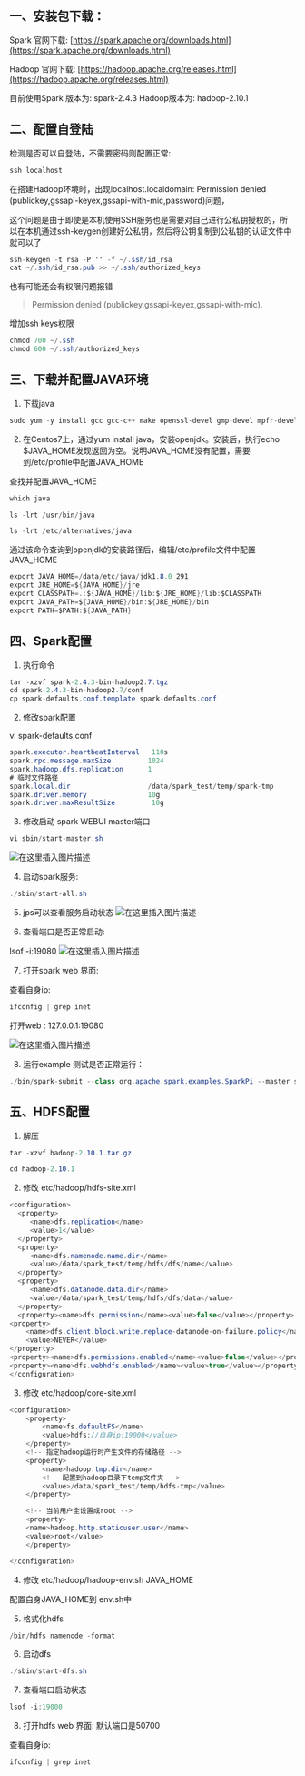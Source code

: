 
##  一、安装包下载：

Spark 官网下载: [https://spark.apache.org/downloads.html](https://spark.apache.org/downloads.html)

Hadoop 官网下载: [https://hadoop.apache.org/releases.html](https://hadoop.apache.org/releases.html)


目前使用Spark 版本为: spark-2.4.3  Hadoop版本为: hadoop-2.10.1



## 二、配置自登陆
检测是否可以自登陆，不需要密码则配置正常:

```csharp
ssh localhost
```
 

在搭建Hadoop环境时，出现localhost.localdomain: Permission denied (publickey,gssapi-keyex,gssapi-with-mic,password)问题，

这个问题是由于即使是本机使用SSH服务也是需要对自己进行公私钥授权的，所以在本机通过ssh-keygen创建好公私钥，然后将公钥复制到公私钥的认证文件中就可以了

```csharp
ssh-keygen -t rsa -P '' -f ~/.ssh/id_rsa
cat ~/.ssh/id_rsa.pub >> ~/.ssh/authorized_keys
```


也有可能还会有权限问题报错

> Permission denied (publickey,gssapi-keyex,gssapi-with-mic).



增加ssh keys权限

```csharp
chmod 700 ~/.ssh
chmod 600 ~/.ssh/authorized_keys
```


## 三、下载并配置JAVA环境


1. 下载java

```csharp
sudo yum -y install gcc gcc-c++ make openssl-devel gmp-devel mpfr-devel libmpc-devel emacs-filesystem libmpcdevel libaio numactl autoconf automake libtool libffi-devel  snappy snappy-devel zlib zlib-devel bzip2 bzip2-devel lz4-devel libasan lsof sysstat telnet psmisc && sudo yum install -y which java-1.8.0-openjdk java-1.8.0-openjdk-devel && sudo yum clean all
```


2. 在Centos7上，通过yum install java，安装openjdk。安装后，执行echo $JAVA_HOME发现返回为空。说明JAVA_HOME没有配置，需要到/etc/profile中配置JAVA_HOME

查找并配置JAVA_HOME

```csharp
which java

ls -lrt /usr/bin/java

ls -lrt /etc/alternatives/java
```

通过该命令查询到openjdk的安装路径后，编辑/etc/profile文件中配置JAVA_HOME


```csharp
export JAVA_HOME=/data/etc/java/jdk1.8.0_291
export JRE_HOME=${JAVA_HOME}/jre
export CLASSPATH=.:${JAVA_HOME}/lib:${JRE_HOME}/lib:$CLASSPATH
export JAVA_PATH=${JAVA_HOME}/bin:${JRE_HOME}/bin
export PATH=$PATH:${JAVA_PATH}
```


## 四、Spark配置

1. 执行命令

```csharp
tar -xzvf spark-2.4.3-bin-hadoop2.7.tgz
cd spark-2.4.3-bin-hadoop2.7/conf
cp spark-defaults.conf.template spark-defaults.conf
```

2. 修改spark配置

vi spark-defaults.conf


```csharp
spark.executor.heartbeatInterval   110s
spark.rpc.message.maxSize         1024
spark.hadoop.dfs.replication      1
# 临时文件路径
spark.local.dir                   /data/spark_test/temp/spark-tmp
spark.driver.memory               10g
spark.driver.maxResultSize         10g
```


3. 修改启动 spark WEBUI master端口

```csharp
vi sbin/start-master.sh
```
![在这里插入图片描述](https://img-blog.csdnimg.cn/7f9308776bcb438a8b24256c15b943eb.png?x-oss-process=image/watermark,type_d3F5LXplbmhlaQ,shadow_50,text_Q1NETiBATGF1Z2hpbmdAbWU=,size_20,color_FFFFFF,t_70,g_se,x_16)


4. 启动spark服务:

```csharp
./sbin/start-all.sh
```

5. jps可以查看服务启动状态
![在这里插入图片描述](https://img-blog.csdnimg.cn/46736abeb231436da69e9a1e12be3257.png?x-oss-process=image/watermark,type_d3F5LXplbmhlaQ,shadow_50,text_Q1NETiBATGF1Z2hpbmdAbWU=,size_20,color_FFFFFF,t_70,g_se,x_16)

6. 查看端口是否正常启动:

lsof -i:19080
![在这里插入图片描述](https://img-blog.csdnimg.cn/d63694d85fa14fe69e576cf9a8781757.png?x-oss-process=image/watermark,type_d3F5LXplbmhlaQ,shadow_50,text_Q1NETiBATGF1Z2hpbmdAbWU=,size_20,color_FFFFFF,t_70,g_se,x_16)


7. 打开spark web 界面:

查看自身ip:

```csharp
ifconfig | grep inet 
```


打开web : 127.0.0.1:19080

![在这里插入图片描述](https://img-blog.csdnimg.cn/83a54b1326d8433c8b03fe08ec8abf89.png?x-oss-process=image/watermark,type_d3F5LXplbmhlaQ,shadow_50,text_Q1NETiBATGF1Z2hpbmdAbWU=,size_20,color_FFFFFF,t_70,g_se,x_16)


8. 运行example 测试是否正常运行：

```csharp
./bin/spark-submit --class org.apache.spark.examples.SparkPi --master spark://页面上显示的端口ip  ./examples/jars/spark-examples_2.11-2.4.3.jar
```


## 五、HDFS配置

1. 解压
```csharp
tar -xzvf hadoop-2.10.1.tar.gz

cd hadoop-2.10.1
```



2. 修改 etc/hadoop/hdfs-site.xml

```csharp
<configuration>
  <property>
     <name>dfs.replication</name>
     <value>1</value>
  </property>
  <property>
     <name>dfs.namenode.name.dir</name>
     <value>/data/spark_test/temp/hdfs/dfs/name</value>
  </property>
  <property>
     <name>dfs.datanode.data.dir</name>
     <value>/data/spark_test/temp/hdfs/dfs/data</value>
  </property>
  <property><name>dfs.permission</name><value>false</value></property>
<property>
    <name>dfs.client.block.write.replace-datanode-on-failure.policy</name>
    <value>NEVER</value>
</property>
<property><name>dfs.permissions.enabled</name><value>false</value></property>
<property><name>dfs.webhdfs.enabled</name><value>true</value></property>
</configuration>
```


3. 修改 etc/hadoop/core-site.xml

```csharp
<configuration>
    <property>
        <name>fs.defaultFS</name>
        <value>hdfs://自身ip:19000</value>
    </property>
    <!-- 指定hadoop运行时产生文件的存储路径 -->
    <property>
        <name>hadoop.tmp.dir</name>
        <!-- 配置到hadoop目录下temp文件夹 -->
        <value>/data/spark_test/temp/hdfs-tmp</value>
    </property>

    <!-- 当前用户全设置成root -->
    <property>
    <name>hadoop.http.staticuser.user</name>
    <value>root</value>
    </property>

</configuration>
```


4. 修改  etc/hadoop/hadoop-env.sh JAVA_HOME

配置自身JAVA_HOME到 env.sh中


5. 格式化hdfs

```csharp
/bin/hdfs namenode -format
```


6. 启动dfs

```csharp
./sbin/start-dfs.sh
```


7. 查看端口启动状态

```csharp
lsof -i:19000
```


8. 打开hdfs web 界面: 默认端口是50700

查看自身ip:

```csharp
ifconfig | grep inet 
```






